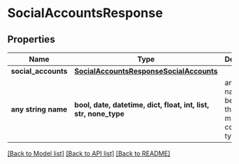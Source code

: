 # SocialAccountsResponse


## Properties
Name | Type | Description | Notes
------------ | ------------- | ------------- | -------------
**social_accounts** | [**SocialAccountsResponseSocialAccounts**](SocialAccountsResponseSocialAccounts.md) |  | 
**any string name** | **bool, date, datetime, dict, float, int, list, str, none_type** | any string name can be used but the value must be the correct type | [optional]

[[Back to Model list]](../README.md#documentation-for-models) [[Back to API list]](../README.md#documentation-for-api-endpoints) [[Back to README]](../README.md)


